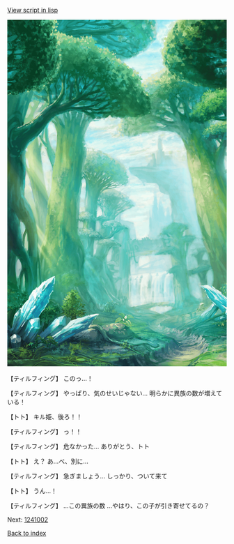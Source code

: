 [View script in lisp](../scripts/1240902.txt)

![forest.png](../images/backgrounds/forest.png)

【ティルフィング】
このっ…！

【ティルフィング】
やっぱり、気のせいじゃない…
明らかに異族の数が増えている！

【トト】
キル姫、後ろ！！

【ティルフィング】
っ！！

【ティルフィング】
危なかった…
ありがとう、トト

【トト】
え？
あ…べ、別に…

【ティルフィング】
急ぎましょう…
しっかり、ついて来て

【トト】
うん…！

【ティルフィング】
…この異族の数
…やはり、この子が引き寄せてるの？

Next: [1241002](1241002.md)

[Back to index](index.md)
